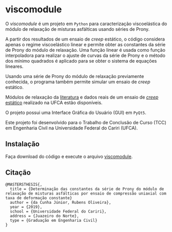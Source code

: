 # viscomodule

O *viscomodule* é um projeto em `Python` para caracterização viscoelástica do módulo de relaxação de misturas asfálticas usando séries de Prony.

A partir dos resultados de um ensaio de _creep_ estático, o código considera apenas o regime viscoelástico linear e permite obter as constantes da série de Prony do módulo de relaxação. Uma função linear é usada como função interpoladora para realizar o ajuste de curvas da série de Prony e o método dos mínimo quadrados é aplicado para se obter o sistema de equações lineares.

Usando uma série de Prony do módulo de relaxação previamente conhecida, o programa também permite simular um ensaio de _creep_ estático.

Módulos de relaxação da [literatura](relaxation-modulus) e dados reais de um ensaio de [_creep_ estático](creep-test/creep-test.csv) realizado na UFCA estão disponíveis.

O projeto possui uma Interface Gráfica do Usuário (GUI) em `PyQt5`.

Este projeto foi desenvolvido para o Trabalho de Conclusão de Curso (TCC) em Engenharia Civil na Universidade Federal do Cariri (UFCA).

## Instalação

Faça download do código e execute o arquivo [viscomodule](viscomodule.py).

## Citação

```
@MASTERSTHESIS{,
  title = {Determinação das constantes da série de Prony do módulo de relaxação de misturas asfálticas por ensaio de compressão uniaxial com taxa de deformação constante}
  author = {da Cunha Júnior, Rubens Oliveira},
  year = {2019},
  school = {Universidade Federal do Cariri},
  address = {Juazeiro do Norte},
  type = {Graduação em Engenharia Civil}
}
```
